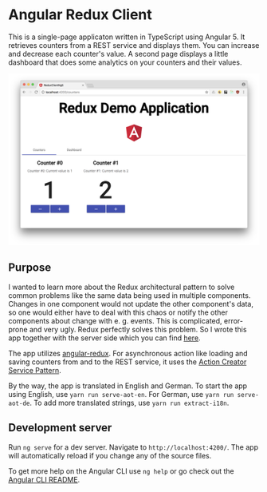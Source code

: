 # Angular Redux Client

This is a single-page applicaton written in TypeScript 
using Angular 5. It retrieves counters from a REST service
and displays them. You can increase and decrease each counter's
value. A second page displays a little dashboard that does
some analytics on your counters and their values.

![Screenshot of the app running in the Browser](images/screenshot1.png)

## Purpose

I wanted to learn more about the Redux architectural pattern
to solve common problems like the same data being used in
multiple components. Changes in one component would not update
the other component's data, so one would either have to deal
with this chaos or notify the other components about change
with e. g. events. This is complicated, error-prone and very
ugly. Redux perfectly solves this problem. So I wrote this
app together with the server side which you can find 
[here](https://github.com/MichaelKaaden/redux-server).

The app utilizes
[angular-redux](https://github.com/angular-redux/store).
For asynchronous action like loading and saving counters
from and to the REST service, it uses the
[Action Creator Service Pattern](https://github.com/angular-redux/store/blob/master/articles/action-creator-service.md).

By the way, the app is translated in English and German.
To start the app using English, use `yarn run serve-aot-en`.
For German, use `yarn run serve-aot-de`. To add more
translated strings, use `yarn run extract-i18n`.

## Development server

Run `ng serve` for a dev server. Navigate to
`http://localhost:4200/`. The app will automatically reload
if you change any of the source files.

To get more help on the Angular CLI use `ng help` or go check out the [Angular CLI README](https://github.com/angular/angular-cli/blob/master/README.md).
